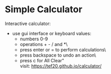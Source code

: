 # Simple Calculator

Interactive calculator:  
* use gui interface or keyboard values:  
	* numbers 0-9
	* operations + - / and *\
	* press enter or = to perform calculations\
	* press backspace to undo an action\
	* press c for All Clear"  
visit: https://tef20.github.io/calculator/

